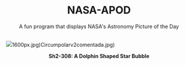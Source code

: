 <div align="center">
  <h1>
    NASA-APOD
  </h1>
</div>
  
<div align="center">
  A fun program that displays NASA's Astronomy Picture of the Day
</div>

<br>

![](https://apod.nasa.gov/apod/image/2303/DolphinReef_Roig_5688.jpg)1600px.jpg)Circumpolarv2comentada.jpg)

<p align = "center">
  <b>Sh2-308: A Dolphin Shaped Star Bubble</b>
</p>
